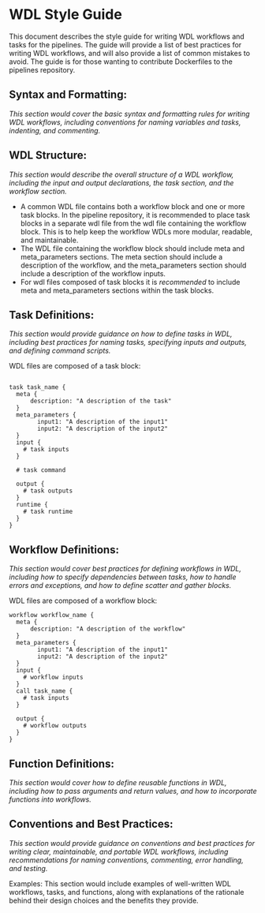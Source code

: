 # WDL Style Guide
This document describes the style guide for writing WDL workflows and tasks for the pipelines.
The guide will provide a list of best practices for writing WDL workflows, and will also 
provide a list of common mistakes to avoid. The guide is for those wanting to contribute
Dockerfiles to the pipelines repository.

## Syntax and Formatting: 
_This section would cover the basic syntax and formatting rules for writing WDL workflows, including conventions for naming variables and tasks, indenting, and commenting._

## WDL Structure: 
_This section would describe the overall structure of a WDL workflow, including the input and output declarations, the task section, and the workflow section._

* A common WDL file contains both a workflow block and one or more task blocks. In the pipeline repository, 
it is recommended to place task blocks in a separate wdl file from the wdl file containing the workflow block.
This is to help keep the workflow WDLs more modular, readable, and maintainable.
* The WDL file containing the workflow block should include meta and meta_parameters 
sections. The meta section should include a description of the workflow, and the 
meta_parameters section should include a description of the workflow inputs. 
* For wdl files composed of task blocks it is _recommended_ to include meta and meta_parameters sections within the task blocks.

## Task Definitions: 
_This section would provide guidance on how to define tasks in WDL, including best practices for naming tasks, specifying inputs and outputs, and defining command scripts._


WDL files are composed of a task block:
```WDL

task task_name {
  meta {
      description: "A description of the task"
  }
  meta_parameters {
        input1: "A description of the input1"
        input2: "A description of the input2"
  }
  input {
    # task inputs
  }

  # task command

  output {
    # task outputs
  }
  runtime {
    # task runtime
  }
}
```
## Workflow Definitions: 
_This section would cover best practices for defining workflows in WDL, including how to specify dependencies between tasks, how to handle errors and exceptions, and how to define scatter and gather blocks._

WDL files are composed of a workflow block:
```WDL
workflow workflow_name {
  meta {
      description: "A description of the workflow"
  }
  meta_parameters {
        input1: "A description of the input1"
        input2: "A description of the input2"
  }
  input {
    # workflow inputs
  }
  call task_name {
    # task inputs
  }

  output {
    # workflow outputs
  }
}
```

## Function Definitions: 
_This section would cover how to define reusable functions in WDL, including how to pass arguments and return values, and how to incorporate functions into workflows._

## Conventions and Best Practices: 
_This section would provide guidance on conventions and best practices for writing clear, maintainable, and portable WDL workflows, including recommendations for naming conventions, commenting, error handling, and testing._

Examples: This section would include examples of well-written WDL workflows, tasks, and functions, along with explanations of the rationale behind their design choices and the benefits they provide.